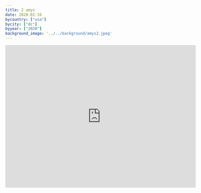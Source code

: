 ```yaml
---
title: 2 amys
date: 2020-02-16
bycountry: ["usa"]
bycity: ["dc"]
byyear: ["2020"]
background_image: '../../background/amys2.jpeg'
---
```


<iframe src="https://www.google.com/maps/embed?pb=!1m18!1m12!1m3!1d3103.577111595625!2d-77.07568782349891!3d38.93364224456381!2m3!1f0!2f0!3f0!3m2!1i1024!2i768!4f13.1!3m3!1m2!1s0x89b7c9d9283fb561%3A0xda398180dfbfc0b6!2s2%20Amys!5e0!3m2!1sen!2sus!4v1701972380628!5m2!1sen!2sus" width="600" height="450" style="border:0;" allowfullscreen="" loading="lazy" referrerpolicy="no-referrer-when-downgrade"></iframe>